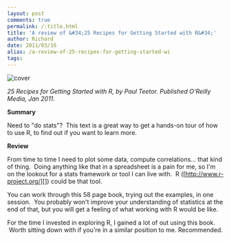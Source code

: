 ```yaml
---
layout: post
comments: true
permalink: /:title.html
title: 'A review of &#34;25 Recipes for Getting Started with R&#34;'
author: Richard
date: 2011/03/16
alias: /a-review-of-25-recipes-for-getting-started-wi
tags:
---
```


![cover][]

*25 Recipes for Getting Started with R, by Paul Teetor. Published
O'Reilly Media, Jan 2011.*

**Summary**

Need to "do stats"?  This text is a great way to get a hands-on tour of
how to use R, to find out if you want to learn more.

**Review**

From time to time I need to plot some data, compute correlations... that
kind of thing.  Doing anything like that in a spreadsheet is a pain for
me, so I'm on the lookout for a stats framework or tool I can live with.
 R ([http://www.r-project.org/][]) could be that tool. 

You can work through this 58 page book, trying out the examples, in one
session.  You probably won't improve your understanding of statistics at
the end of that, but you will get a feeling of what working with R would
be like.

For the time I invested in exploring R, I gained a lot of out using this
book.  Worth sitting down with if you're in a similar position to me.
Recommended.

 

  [cover]: http://akamaicovers.oreilly.com/images/0636920018315/cat.gif
  [http://www.r-project.org/]: http://www.r-project.org/

